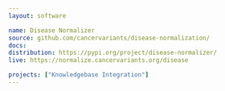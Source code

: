 ```yaml
---
layout: software

name: Disease Normalizer
source: github.com/cancervariants/disease-normalization/
docs:
distribution: https://pypi.org/project/disease-normalizer/
live: https://normalize.cancervariants.org/disease

projects: ["Knowledgebase Integration"]
---
```



